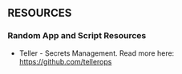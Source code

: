 ## RESOURCES

### Random App and Script Resources

- Teller - Secrets Management. Read more here: https://github.com/tellerops

